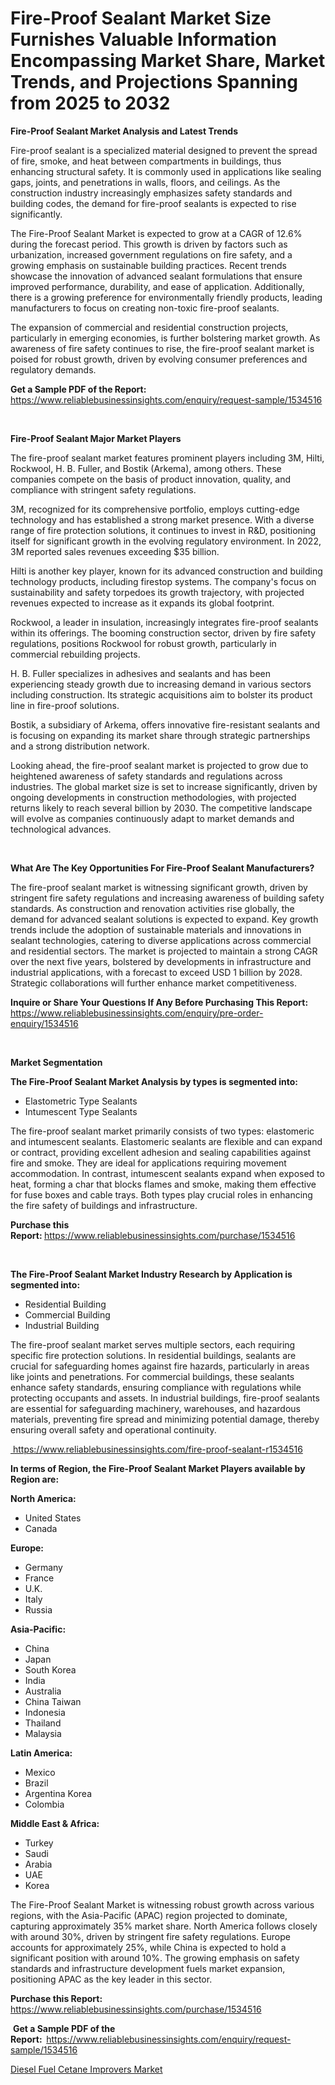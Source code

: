 <p><h1>Fire-Proof Sealant Market Size Furnishes Valuable Information Encompassing Market Share, Market Trends, and Projections Spanning from 2025 to 2032</h1></p><p><strong>Fire-Proof Sealant Market Analysis and Latest Trends</strong></p>
<p><p>Fire-proof sealant is a specialized material designed to prevent the spread of fire, smoke, and heat between compartments in buildings, thus enhancing structural safety. It is commonly used in applications like sealing gaps, joints, and penetrations in walls, floors, and ceilings. As the construction industry increasingly emphasizes safety standards and building codes, the demand for fire-proof sealants is expected to rise significantly.</p><p>The Fire-Proof Sealant Market is expected to grow at a CAGR of 12.6% during the forecast period. This growth is driven by factors such as urbanization, increased government regulations on fire safety, and a growing emphasis on sustainable building practices. Recent trends showcase the innovation of advanced sealant formulations that ensure improved performance, durability, and ease of application. Additionally, there is a growing preference for environmentally friendly products, leading manufacturers to focus on creating non-toxic fire-proof sealants.</p><p>The expansion of commercial and residential construction projects, particularly in emerging economies, is further bolstering market growth. As awareness of fire safety continues to rise, the fire-proof sealant market is poised for robust growth, driven by evolving consumer preferences and regulatory demands.</p></p>
<p><strong>Get a Sample PDF of the Report:&nbsp;</strong> <a href="https://www.reliablebusinessinsights.com/enquiry/request-sample/1534516?utm_campaign=2253&utm_medium=2&utm_source=Github&utm_content=ia&utm_term=03042025&utm_id=fire-proof-sealant">https://www.reliablebusinessinsights.com/enquiry/request-sample/1534516</a></p>
<p>&nbsp;</p>
<p><strong>Fire-Proof Sealant Major Market Players</strong></p>
<p><p>The fire-proof sealant market features prominent players including 3M, Hilti, Rockwool, H. B. Fuller, and Bostik (Arkema), among others. These companies compete on the basis of product innovation, quality, and compliance with stringent safety regulations.</p><p>3M, recognized for its comprehensive portfolio, employs cutting-edge technology and has established a strong market presence. With a diverse range of fire protection solutions, it continues to invest in R&D, positioning itself for significant growth in the evolving regulatory environment. In 2022, 3M reported sales revenues exceeding $35 billion.</p><p>Hilti is another key player, known for its advanced construction and building technology products, including firestop systems. The company's focus on sustainability and safety torpedoes its growth trajectory, with projected revenues expected to increase as it expands its global footprint.</p><p>Rockwool, a leader in insulation, increasingly integrates fire-proof sealants within its offerings. The booming construction sector, driven by fire safety regulations, positions Rockwool for robust growth, particularly in commercial rebuilding projects.</p><p>H. B. Fuller specializes in adhesives and sealants and has been experiencing steady growth due to increasing demand in various sectors including construction. Its strategic acquisitions aim to bolster its product line in fire-proof solutions.</p><p>Bostik, a subsidiary of Arkema, offers innovative fire-resistant sealants and is focusing on expanding its market share through strategic partnerships and a strong distribution network.</p><p>Looking ahead, the fire-proof sealant market is projected to grow due to heightened awareness of safety standards and regulations across industries. The global market size is set to increase significantly, driven by ongoing developments in construction methodologies, with projected returns likely to reach several billion by 2030. The competitive landscape will evolve as companies continuously adapt to market demands and technological advances.</p></p>
<p>&nbsp;</p>
<p><strong>What Are The Key Opportunities For Fire-Proof Sealant Manufacturers?</strong></p>
<p><p>The fire-proof sealant market is witnessing significant growth, driven by stringent fire safety regulations and increasing awareness of building safety standards. As construction and renovation activities rise globally, the demand for advanced sealant solutions is expected to expand. Key growth trends include the adoption of sustainable materials and innovations in sealant technologies, catering to diverse applications across commercial and residential sectors. The market is projected to maintain a strong CAGR over the next five years, bolstered by developments in infrastructure and industrial applications, with a forecast to exceed USD 1 billion by 2028. Strategic collaborations will further enhance market competitiveness.</p></p>
<p><strong>Inquire or Share Your Questions If Any Before Purchasing This Report:</strong> <a href="https://www.reliablebusinessinsights.com/enquiry/pre-order-enquiry/1534516?utm_campaign=2253&utm_medium=2&utm_source=Github&utm_content=ia&utm_term=03042025&utm_id=fire-proof-sealant">https://www.reliablebusinessinsights.com/enquiry/pre-order-enquiry/1534516</a></p>
<p>&nbsp;</p>
<p><strong>Market Segmentation</strong></p>
<p><strong>The Fire-Proof Sealant Market Analysis by types is segmented into:</strong></p>
<p><ul><li>Elastometric Type Sealants</li><li>Intumescent Type Sealants</li></ul></p>
<p><p>The fire-proof sealant market primarily consists of two types: elastomeric and intumescent sealants. Elastomeric sealants are flexible and can expand or contract, providing excellent adhesion and sealing capabilities against fire and smoke. They are ideal for applications requiring movement accommodation. In contrast, intumescent sealants expand when exposed to heat, forming a char that blocks flames and smoke, making them effective for fuse boxes and cable trays. Both types play crucial roles in enhancing the fire safety of buildings and infrastructure.</p></p>
<p><strong>Purchase this Report:&nbsp;</strong><a href="https://www.reliablebusinessinsights.com/purchase/1534516?utm_campaign=2253&utm_medium=2&utm_source=Github&utm_content=ia&utm_term=03042025&utm_id=fire-proof-sealant">https://www.reliablebusinessinsights.com/purchase/1534516</a></p>
<p>&nbsp;</p>
<p><strong>The Fire-Proof Sealant Market Industry Research by Application is segmented into:</strong></p>
<p><ul><li>Residential Building</li><li>Commercial Building</li><li>Industrial Building</li></ul></p>
<p><p>The fire-proof sealant market serves multiple sectors, each requiring specific fire protection solutions. In residential buildings, sealants are crucial for safeguarding homes against fire hazards, particularly in areas like joints and penetrations. For commercial buildings, these sealants enhance safety standards, ensuring compliance with regulations while protecting occupants and assets. In industrial buildings, fire-proof sealants are essential for safeguarding machinery, warehouses, and hazardous materials, preventing fire spread and minimizing potential damage, thereby ensuring overall safety and operational continuity.</p></p>
<p><a href="https://www.reliablebusinessinsights.com/fire-proof-sealant-r1534516?utm_campaign=2253&utm_medium=2&utm_source=Github&utm_content=ia&utm_term=03042025&utm_id=fire-proof-sealant">&nbsp;https://www.reliablebusinessinsights.com/fire-proof-sealant-r1534516</a></p>
<p><strong>In terms of Region, the Fire-Proof Sealant Market Players available by Region are:</strong></p>
<p>
    <p> <strong> North America: </strong>
        <ul>
            <li>United States</li>
            <li>Canada</li>
        </ul>
        </p> 
    <p> <strong> Europe: </strong>
        <ul>
            <li>Germany</li>
            <li>France</li>
            <li>U.K.</li>
            <li>Italy</li>
            <li>Russia</li>
        </ul>
        </p> 
    <p> <strong> Asia-Pacific: </strong>
        <ul>
            <li>China</li>
            <li>Japan</li>
            <li>South Korea</li>
            <li>India</li>
            <li>Australia</li>
            <li>China Taiwan</li>
            <li>Indonesia</li>
            <li>Thailand</li>
            <li>Malaysia</li>
        </ul>
        </p> 
    <p> <strong> Latin America: </strong>
        <ul>
            <li>Mexico</li>
            <li>Brazil</li>
            <li>Argentina Korea</li>
            <li>Colombia</li>
        </ul>
        </p> 
    <p> <strong> Middle East & Africa: </strong>
        <ul>
            <li>Turkey</li>
            <li>Saudi</li>
            <li>Arabia</li>
            <li>UAE</li>
            <li>Korea</li>
        </ul>
    </p>
    </p>
<p><p>The Fire-Proof Sealant Market is witnessing robust growth across various regions, with the Asia-Pacific (APAC) region projected to dominate, capturing approximately 35% market share. North America follows closely with around 30%, driven by stringent fire safety regulations. Europe accounts for approximately 25%, while China is expected to hold a significant position with around 10%. The growing emphasis on safety standards and infrastructure development fuels market expansion, positioning APAC as the key leader in this sector.</p></p>
<p><strong>Purchase this Report: </strong><a href="https://www.reliablebusinessinsights.com/purchase/1534516?utm_campaign=2253&utm_medium=2&utm_source=Github&utm_content=ia&utm_term=03042025&utm_id=fire-proof-sealant">https://www.reliablebusinessinsights.com/purchase/1534516</a></p>
<p>&nbsp;<strong>Get a Sample PDF of the Report:&nbsp;&nbsp;</strong><a href="https://www.reliablebusinessinsights.com/enquiry/request-sample/1534516?utm_campaign=2253&utm_medium=2&utm_source=Github&utm_content=ia&utm_term=03042025&utm_id=fire-proof-sealant">https://www.reliablebusinessinsights.com/enquiry/request-sample/1534516</a></p>
<p><strong></strong></p>
<p><p><a href="https://github.com/petbigbeepjn/Market-Research-Report-List-2/blob/main/diesel-fuel-cetane-improvers-market.md?utm_campaign=2253&utm_medium=2&utm_source=Github&utm_content=ia&utm_term=03042025&utm_id=fire-proof-sealant">Diesel Fuel Cetane Improvers Market</a></p></p>